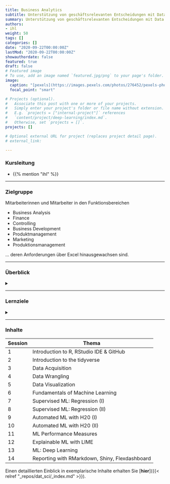 ```yaml
---
title: Business Analytics
subtitle: Unterstützung von geschäftsrelevanten Entscheidungen mit Data Science und Machine Learning
summary: Unterstützung von geschäftsrelevanten Entscheidungen mit Data Science und Machine Learning
authors:
- ihl
weight: 50
tags: []
categories: []
date: "2020-09-22T00:00:00Z"
lastMod: "2020-09-22T00:00:00Z"
showauthordate: false
featured: true
draft: false
# Featured image
# To use, add an image named `featured.jpg/png` to your page's folder. 
image:
  caption: "[pexels](https://images.pexels.com/photos/276452/pexels-photo-276452.jpeg), [cc0](https://www.pexels.com/de-de/creative-commons-images/)"
  focal_point: "smart"

# Projects (optional).
#   Associate this post with one or more of your projects.
#   Simply enter your project's folder or file name without extension.
#   E.g. `projects = ["internal-project"]` references 
#   `content/project/deep-learning/index.md`.
#   Otherwise, set `projects = []`.
projects: []

# Optional external URL for project (replaces project detail page).
# external_link: 

---
```


### Kursleitung

* {{% mention "ihl" %}}

***

### Zielgruppe

Mitarbeiterinnen und Mitarbeiter in den Funktionsbereichen

* Business Analysis
* Finance
* Controlling
* Business Development
* Produktmanagement
* Marketing
* Produktionsmanagement

... deren Anforderungen über Excel hinausgewachsen sind.

***

### Überblick

<details class="description" close><summary data-close="Show" data-open="Hide"></summary>

Business Analytics ist ein anwendungsorientiertes und interaktives Kursprogramm, das Ihnen ein fundiertes Verständnis von den stetig wachsenden Möglichkeiten vermitteln soll, die Business Analytics durch moderne Ansätze der Datenwissenschaften und des Maschinellen Lernens erfährt. In diesem Kurs erlernen Sie Methoden der deskriptiven, prädiktiven und präskriptiven Analytik, um kritische Geschäftsentscheidungen auf Basis von Daten zu durchdringen und Handlungsempfehlungen abzuleiten. Teilnehmer lernen, wie sie große Datenmengen mit verschiedenen Techniken erfassen, bereinigen und transformieren können. Ziel ist es, die zugehörigen Daten mit modernen Methoden des maschinellen Lernens zielgerichtet zu untersuchen, zu visualisieren und zu modellieren. 

Während des Kursprogramms wenden die Teilnehmer die erlernten Werkzeuge stetig auf praktische datenwissenschaftliche Probleme aus verschiedenen Managementbereichen an und erstellen so ein umfang- und facettenreiches Anwendungsportfolio, das ihre Datenanalyse- und Modellierungsfähigkeiten demonstriert. Die verwendete Programmiersprache ist R, wobei auch auch die Einbindung von Python in den Workflow praktiziert wird. Programmierkenntnisse werden nicht vorausgesetzt, sind aber natürlich von Vorteil. Die Kursinhalte können in Form einer 2-tägigen Einführung, 5-tägiger Spezial-Workshops oder eines 15-tägigen Zertifikatskurses zum "Chief Business Analyst" vermittelt werden.

</details>

***

### Lernziele

<details class="description" close><summary data-close="Show" data-open="Hide"></summary>

Folgende Kompetenzen können erworben werden:

* Sammlung und Bereitstellung großer Datenmengen über Datenbanken, APIs oder Web-Scraping
* Bereinigung und Transformation großer Datenmengen
* Zelgerichtete Exploration und Visualisierung großer Datenmengen
* Modellgestütze Vorhersagen unter Verwendung moderner Techniken des maschinellen Lernens
* Kommunikation von Daten und Ergebnissen in Form von Produkten, Dashboards und Anwendungen

</details>

***

### Inhalte

| Session | Thema |
| --- | --- |
| 1 | Introduction to R, RStudio IDE & GitHub |
| 2 | Introduction to the tidyverse |
| 3 | Data Acquisition |
| 4 | Data Wrangling |
| 5 | Data Visualization |
| 6 | Fundamentals of Machine Learning |
| 7 | Supervised ML: Regression (I) |
| 8 | Supervised ML: Regression (II) |
| 9 | Automated ML with H20 (I) |
| 10 | Automated ML with H20 (II) |
| 11 | ML Performance Measures |
| 12 | Explainable ML with LIME |
| 13 | ML: Deep Learning |
| 14 | Reporting with RMarkdown, Shiny, Flexdashboard |


Einen detaillierten Einblick in exemplarische Inhalte erhalten Sie [**hier**]({{< relref "_repos/dat_sci/_index.md" >}}).
